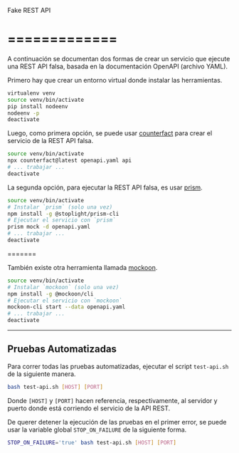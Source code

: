 Fake REST API

=============
=======

A continuación se documentan dos formas de crear un servicio que ejecute una REST API falsa, basada en la documentación OpenAPI (archivo YAML).

Primero hay que crear un entorno virtual donde instalar las herramientas.

```bash
virtualenv venv
source venv/bin/activate
pip install nodeenv
nodeenv -p
deactivate
```

Luego, como primera opción, se puede usar [counterfact](https://github.com/pmcelhaney/counterfact) para crear el servicio de la REST API falsa.

```bash
source venv/bin/activate
npx counterfact@latest openapi.yaml api
# ... trabajar ...
deactivate
```

La segunda opción, para ejecutar la REST API falsa, es usar [prism](https://github.com/stoplightio/prism).

```bash
source venv/bin/activate
# Instalar `prism` (solo una vez)
npm install -g @stoplight/prism-cli
# Ejecutar el servicio con `prism`
prism mock -d openapi.yaml
# ... trabajar ...
deactivate
```

=======

También existe otra herramienta llamada [mockoon](https://github.com/mockoon/mockoon).

```bash
source venv/bin/activate
# Instalar `mockoon` (solo una vez)
npm install -g @mockoon/cli
# Ejecutar el servicio con `mockoon`
mockoon-cli start --data openapi.yaml
# ... trabajar ...
deactivate
```

--------------------------------------------------------------------------------

Pruebas Automatizadas
---------------------

Para correr todas las pruebas automatizadas, ejecutar el script `test-api.sh` de la siguiente manera.

```bash
bash test-api.sh [HOST] [PORT]
```

Donde `[HOST]` y `[PORT]` hacen referencia, respectivamente, al servidor y puerto donde está corriendo el servicio de la API REST.

De querer detener la ejecución de las pruebas en el primer error, se puede usar la variable global `STOP_ON_FAILURE` de la siguiente forma.

```bash
STOP_ON_FAILURE='true' bash test-api.sh [HOST] [PORT]
```
